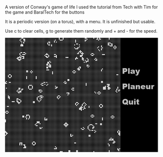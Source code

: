 A version of Conway's game of life
I used the tutorial from Tech with Tim for the game and BaralTech for the buttons

It is a periodic version (on a torus), with a menu. It is unfinished but usable.

Use c to clear cells, g to generate them randomly and + and - for the speed.

![Game of life](Screenshot.png)
